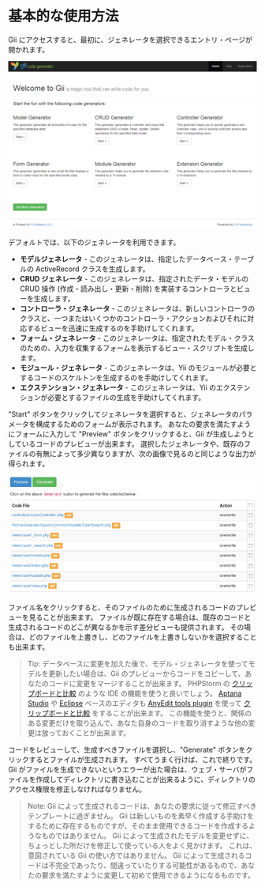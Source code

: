基本的な使用方法
================

Gii にアクセスすると、最初に、ジェネレータを選択できるエントリ・ページが開かれます。

![Gii エントリ・ページ](../../images/gii-entry.png)

デフォルトでは、以下のジェネレータを利用できます。

- **モデルジェネレータ** - このジェネレータは、指定したデータベース・テーブルの ActiveRecord クラスを生成します。
- **CRUD ジェネレータ** - このジェネレータは、指定されたデータ・モデルの CRUD 操作 (作成・読み出し・更新・削除) を実装するコントローラとビューを生成します。
- **コントローラ・ジェネレータ** - このジェネレータは、新しいコントローラのクラスと、一つまたはいくつかのコントローラ・アクションおよびそれに対応するビューを迅速に生成するのを手助けしてくれます。
- **フォーム・ジェネレータ** - このジェネレータは、指定されたモデル・クラスのための、入力を収集するフォームを表示するビュー・スクリプトを生成します。
- **モジュール・ジェネレータ** - このジェネレータは、Yii のモジュールが必要とするコードのスケルトンを生成するのを手助けしてくれます。
- **エクステンション・ジェネレータ** - このジェネレータは、Yii のエクステンションが必要とするファイルの生成を手助けしてくれます。

"Start" ボタンをクリックしてジェネレータを選択すると、ジェネレータのパラメータを構成するためのフォームが表示されます。
あなたの要求を満たすようにフォームに入力して "Preview" ボタンをクリックすると、Gii が生成しようとしているコードのプレビューが出来ます。
選択したジェネレータや、既存のファイルの有無によって多少異なりますが、次の画像で見るのと同じような出力が得られます。

![Gii プレビュー](../../images/gii-preview.png)

ファイル名をクリックすると、そのファイルのために生成されるコードのプレビューを見ることが出来ます。
ファイルが既に存在する場合は、既存のコードと生成されるコードのどこが異なるかを示す差分ビューも提供されます。
その場合は、どのファイルを上書きし、どのファイルを上書きしないかを選択することも出来ます。

> Tip: データベースに変更を加えた後で、モデル・ジェネレータを使ってモデルを更新したい場合は、Gii のプレビューからコードをコピーして、あなたのコードに変更をマージすることが出来ます。
PHPStorm の [クリップボードと比較](https://www.jetbrains.com/help/phpstorm/comparing-files-and-folders.html) のような IDE の機能を使うと良いでしょう。
[Aptana Studio](https://www.aptana.com/products/studio3/download) や [Eclipse](https://www.eclipse.org/pdt/) ベースのエディタも [AnyEdit tools plugin](https://andrei.gmxhome.de/anyedit/) を使って [クリップボードと比較](https://andrei.gmxhome.de/anyedit/examples.html) をすることが出来ます。
この機能を使うと、関係のある変更だけを取り込んで、あなた自身のコードを取り消すような他の変更は放っておくことが出来ます。

コードをレビューして、生成すべきファイルを選択し、"Generate" ボタンをクリックするとファイルが生成されます。
すべてうまく行けば、これで終りです。
Gii がファイルを生成できないというエラーが出た場合は、ウェブ・サーバがファイルを作成してディレクトリに書き込むことが出来るように、ディレクトリのアクセス権限を修正しなければなりません。

> Note: Gii によって生成されるコードは、あなたの要求に従って修正すべきテンプレートに過ぎません。
  Gii は新しいものを素早く作成する手助けをするために存在するものですが、そのまま使用できるコードを作成するようなものではありません。
  Gii によって生成されたモデルを変更せずに、ちょっとした所だけを修正して使っている人をよく見かけます。
  これは、意図されている Gii の使い方ではありません。
  Gii によって生成されるコードは不完全であったり、間違っていたりする可能性があるもので、あなたの要求を満たすように変更して初めて使用できるようになるものです。
